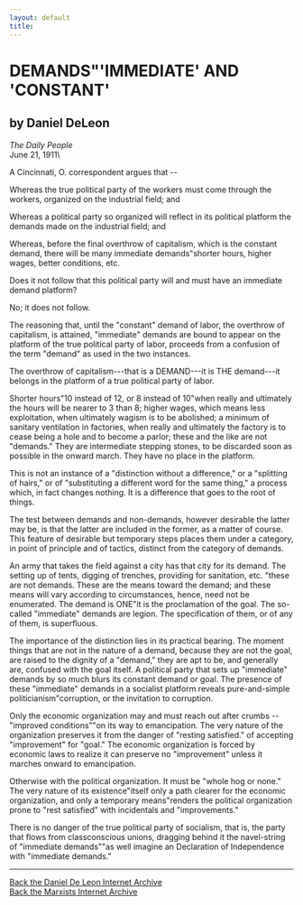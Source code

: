 ```yaml
---
layout: default
title: 
---
```

# DEMANDS"'IMMEDIATE' AND 'CONSTANT'

## by Daniel DeLeon

*The Daily People*\
June 21, 1911\

A Cincinnati, O. correspondent argues that \--

Whereas the true political party of the workers must come through the
workers, organized on the industrial field; and

Whereas a political party so organized will reflect in its political
platform the demands made on the industrial field; and

Whereas, before the final overthrow of capitalism, which is the constant
demand, there will be many immediate demands"shorter hours, higher
wages, better conditions, etc.

Does it not follow that this political party will and must have an
immediate demand platform?

No; it does not follow.

The reasoning that, until the "constant" demand of labor, the overthrow
of capitalism, is attained, "immediate" demands are bound to appear on
the platform of the true political party of labor, proceeds from a
confusion of the term "demand" as used in the two instances.

The overthrow of capitalism---that is a DEMAND---it is THE demand---it
belongs in the platform of a true political party of labor.

Shorter hours"10 instead of 12, or 8 instead of 10"when really and
ultimately the hours will be nearer to 3 than 8; higher wages, which
means less exploitation, when ultimately wagism is to be abolished; a
minimum of sanitary ventilation in factories, when really and ultimately
the factory is to cease being a hole and to become a parlor; these and
the like are not "demands." They are intermediate stepping stones, to be
discarded soon as possible in the onward march. They have no place in
the platform.

This is not an instance of a "distinction without a difference," or a
"splitting of hairs," or of "substituting a different word for the same
thing," a process which, in fact changes nothing. It is a difference
that goes to the root of things.

The test between demands and non-demands, however desirable the latter
may be, is that the latter are included in the former, as a matter of
course. This feature of desirable but temporary steps places them under
a category, in point of principle and of tactics, distinct from the
category of demands.

An army that takes the field against a city has that city for its
demand. The setting up of tents, digging of trenches, providing for
sanitation, etc. "these are not demands. These are the means toward the
demand; and these means will vary according to circumstances, hence,
need not be enumerated. The demand is ONE"it is the proclamation of the
goal. The so-called "immediate" demands are legion. The specification of
them, or of any of them, is superfluous.

The importance of the distinction lies in its practical bearing. The
moment things that are not in the nature of a demand, because they are
not the goal, are raised to the dignity of a "demand," they are apt to
be, and generally are, confused with the goal itself. A political party
that sets up "immediate" demands by so much blurs its constant demand or
goal. The presence of these "immediate" demands in a socialist platform
reveals pure-and-simple politicianism"corruption, or the invitation to
corruption.

Only the economic organization may and must reach out after crumbs \--
"improved conditions""on its way to emancipation. The very nature of the
organization preserves it from the danger of "resting satisfied." of
accepting "improvement" for "goal." The economic organization is forced
by economic laws to realize it can preserve no "improvement" unless it
marches onward to emancipation.

Otherwise with the political organization. It must be "whole hog or
none." The very nature of its existence"itself only a path clearer for
the economic organization, and only a temporary means"renders the
political organization prone to "rest satisfied" with incidentals and
"improvements."

There is no danger of the true political party of socialism, that is,
the party that flows from classconscious unions, dragging behind it the
navel-string of "immediate demands""as well imagine an Declaration of
Independence with "immediate demands."

------------------------------------------------------------------------

[Back the Daniel De Leon Internet Archive](../../index.htm)\
[Back the Marxists Internet Archive](../../../index.htm)
